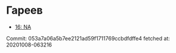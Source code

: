# Гареев
- [16: NA](16.md)

Commit: 053a7a06a5b7ee2121ad59f1711769ccbdfdffe4
 fetched at: 20201008-063216
